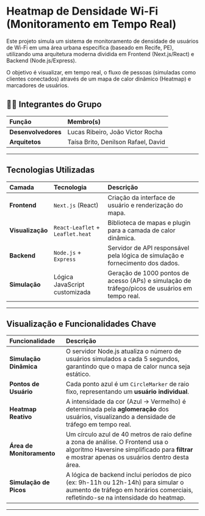 # Heatmap de Densidade Wi-Fi (Monitoramento em Tempo Real)

Este projeto simula um sistema de monitoramento de densidade de usuários de Wi-Fi em uma área urbana específica (baseado em Recife, PE), utilizando uma arquitetura moderna dividida em Frontend (Next.js/React) e Backend (Node.js/Express).

O objetivo é visualizar, em tempo real, o fluxo de pessoas (simuladas como clientes conectados) através de um mapa de calor dinâmico (Heatmap) e marcadores de usuários.

## 👨‍💻 Integrantes do Grupo

| Função | Membro(s) |
| :--- | :--- |
| **Desenvolvedores** | Lucas Ribeiro, João Victor Rocha |
| **Arquitetos** | Taísa Brito, Denilson Rafael, David |

---
## Tecnologias Utilizadas

| Camada | Tecnologia | Descrição |
| :--- | :--- | :--- |
| **Frontend** | `Next.js` (React) | Criação da interface de usuário e renderização do mapa. |
| **Visualização** | `React-Leaflet` + `Leaflet.heat` | Biblioteca de mapas e plugin para a camada de calor dinâmica. |
| **Backend** | `Node.js` + `Express` | Servidor de API responsável pela lógica de simulação e fornecimento dos dados. |
| **Simulação** | Lógica JavaScript customizada | Geração de 1000 pontos de acesso (APs) e simulação de tráfego/picos de usuários em tempo real. |

---
## Visualização e Funcionalidades Chave

| Funcionalidade | Descrição |
| :--- | :--- |
| **Simulação Dinâmica** | O servidor Node.js atualiza o número de usuários simulados a cada 5 segundos, garantindo que o mapa de calor nunca seja estático. |
| **Pontos de Usuário** | Cada ponto azul é um `CircleMarker` de raio fixo, representando um **usuário individual**. |
| **Heatmap Reativo** | A intensidade da cor (Azul $\rightarrow$ Vermelho) é determinada pela **aglomeração** dos usuários, visualizando a densidade de tráfego em tempo real. |
| **Área de Monitoramento** | Um círculo azul de 40 metros de raio define a zona de análise. O Frontend usa o algoritmo Haversine simplificado para **filtrar** e mostrar apenas os usuários dentro desta área. |
| **Simulação de Picos** | A lógica de backend inclui períodos de pico (ex: 9h-11h ou 12h-14h) para simular o aumento de tráfego em horários comerciais, refletindo-se na intensidade do heatmap. |

---
